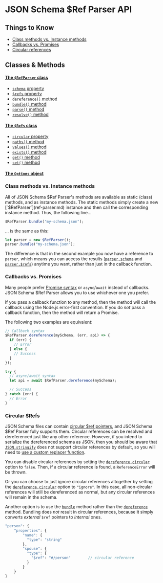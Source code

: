 # JSON Schema $Ref Parser API

## Things to Know

- [Class methods vs. Instance methods](#class-methods-vs-instance-methods)
- [Callbacks vs. Promises](#callbacks-vs-promises)
- [Circular references](#circular-refs)

## Classes & Methods

#### [The `$RefParser` class](ref-parser.md)

- [`schema` property](ref-parser.md#schema)
- [`$refs` property](ref-parser.md#refs)
- [`dereference()` method](ref-parser.md#dereferenceschema-options-callback)
- [`bundle()` method](ref-parser.md#bundleschema-options-callback)
- [`parse()` method](ref-parser.md#parseschema-options-callback)
- [`resolve()` method](ref-parser.md#resolveschema-options-callback)

#### [The `$Refs` class](refs.md)

- [`circular` property](refs.md#circular)
- [`paths()` method](refs.md#pathstypes)
- [`values()` method](refs.md#valuestypes)
- [`exists()` method](refs.md#existsref)
- [`get()` method](refs.md#getref-options)
- [`set()` method](refs.md#setref-value-options)

#### [The `Options` object](options.md)

### Class methods vs. Instance methods

All of JSON Schema $Ref Parser's methods are available as static (class) methods, and as instance methods.  The static methods simply create a new [`$RefParser`](ref-parser.md) instance and then call the corresponding instance method. Thus, the following line...

```javascript
$RefParser.bundle("my-schema.json");
```

... is the same as this:

```javascript
let parser = new $RefParser();
parser.bundle("my-schema.json");
```

The difference is that in the second example you now have a reference to `parser`, which means you can access the results ([`parser.schema`](ref-parser.md#schema) and [`parser.$refs`](ref-parser.md#refs)) anytime you want, rather than just in the callback function.

### Callbacks vs. Promises

Many people prefer [Promise syntax](http://javascriptplayground.com/blog/2015/02/promises/) or `async`/`await` instead of callbacks. JSON Schema $Ref Parser allows you to use whichever one you prefer.

If you pass a callback function to any method, then the method will call the callback using the Node.js error-first convention. If you do _not_ pass a callback function, then the method will return a Promise.

The following two examples are equivalent:

```javascript
// Callback syntax
$RefParser.dereference(mySchema, (err, api) => {
  if (err) {
    // Error
  } else {
    // Success
  }
});
```

```javascript
try {
  // async/await syntax
  let api = await $RefParser.dereference(mySchema);

  // Success
} catch (err) {
  // Error
}
```

### Circular $Refs

JSON Schema files can contain [circular $ref pointers](https://gist.github.com/JamesMessinger/d18278935fc73e3a0ee1), and JSON Schema $Ref Parser fully supports them. Circular references can be resolved and dereferenced just like any other reference. However, if you intend to serialize the dereferenced schema as JSON, then you should be aware that [`JSON.stringify`](https://developer.mozilla.org/en-US/docs/Web/JavaScript/Reference/Global_Objects/JSON/stringify) does not support circular references by default, so you will need to [use a custom replacer function](https://stackoverflow.com/questions/11616630/json-stringify-avoid-typeerror-converting-circular-structure-to-json).

You can disable circular references by setting the [`dereference.circular`](options.md) option to `false`. Then, if a circular reference is found, a `ReferenceError` will be thrown.

Or you can choose to just ignore circular references altogether by setting the [`dereference.circular`](options.md) option to `"ignore"`. In this case, all non-circular references will still be dereferenced as normal, but any circular references will remain in the schema.

Another option is to use the [`bundle`](ref-parser.md#bundleschema-options-callback) method rather than the [`dereference`](ref-parser.md#dereferenceschema-options-callback) method. Bundling does _not_ result in circular references, because it simply converts _external_ `$ref` pointers to _internal_ ones.

```javascript
"person": {
    "properties": {
        "name": {
          "type": "string"
        },
        "spouse": {
          "type": {
            "$ref": "#/person"        // circular reference
          }
        }
    }
}
```
